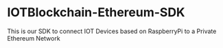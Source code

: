 # IOTBlockchain-Ethereum-SDK
This is our SDK to connect IOT Devices based on RaspberryPi to a Private Ethereum Network

